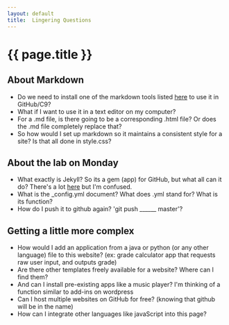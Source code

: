 ```yaml
---
layout: default
title:  Lingering Questions
---
```


# {{ page.title }}

## About Markdown

- Do we need to install one of the markdown tools listed [here](http://whatismarkdown.com/) to use it in GitHub/C9?
- What if I want to use it in a text editor on my computer?
- For a .md file, is there going to be a corresponding .html file? Or does the .md file completely replace that?
- So how would I set up markdown so it maintains a consistent style for a site? Is that all done in style.css?

## About the lab on Monday

- What exactly is Jekyll? So its a gem (app) for GitHub, but what all can it do? There's a lot [here](https://jekyllrb.com/) but I'm confused.
- What is the _config.yml document? What does .yml stand for? What is its function?
- How do I push it to github again? 'git push ______ master'? 

## Getting a little more complex

- How would I add an application from a java or python (or any other language) file to this website? (ex: grade calculator app that requests raw user input, and outputs grade)
- Are there other templates freely available for a website? Where can I find them?
- And can I install pre-existing apps like a music player? I'm thinking of a function similar to add-ins on wordpress
- Can I host multiple websites on GitHub for free? (knowing that github will be in the name)
- How can I integrate other languages like javaScript into this page?